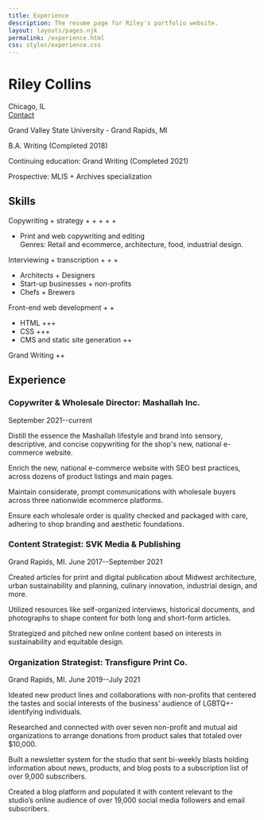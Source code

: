 ```yaml
---
title: Experience   
description: The resume page for Riley's portfolio website. 
layout: layouts/pages.njk
permalink: /experience.html
css: styles/experience.css
---
```


<div class="sidebar">
<h1 class="experience-h1">
Riley Collins
</h1>

Chicago, IL  
[Contact](contact.html)

<p class="education">Grand Valley State University - Grand Rapids, MI

B.A. Writing (Completed 2018)

Continuing education: Grand Writing (Completed 2021)

Prospective: MLIS + Archives specialization </p>

Skills
------

Copywriting + strategy + + + + +

*   Print and web copywriting and editing  
    Genres: Retail and ecommerce, architecture, food, industrial design.

Interviewing + transcription + + +

*   Architects + Designers
*   Start-up businesses + non-profits
*   Chefs + Brewers

Front-end web development + +

*   HTML +++
*   CSS +++
*   CMS and static site generation ++

Grand Writing ++
</div>

<div class="container">

Experience
----------

### Copywriter & Wholesale Director: Mashallah Inc.

September 2021--current

Distill the essence the Mashallah lifestyle and brand into sensory, descriptive, and concise copywriting for the shop's new, national e-commerce website.

Enrich the new, national e-commerce website with SEO best practices, across dozens of product listings and main pages.

Maintain considerate, prompt communications with wholesale buyers across three nationwide ecommerce platforms.

Ensure each wholesale order is quality checked and packaged with care, adhering to shop branding and aesthetic foundations.

### Content Strategist: SVK Media & Publishing

Grand Rapids, MI. June 2017--September 2021

Created articles for print and digital publication about Midwest architecture, urban sustainability and planning, culinary innovation, industrial design, and more.

Utilized resources like self-organized interviews, historical documents, and photographs to shape content for both long and short-form articles.

Strategized and pitched new online content based on interests in sustainability and equitable design.

### Organization Strategist: Transfigure Print Co.

Grand Rapids, MI. June 2019--July 2021

Ideated new product lines and collaborations with non-profits that centered the tastes and social interests of the business’ audience of LGBTQ+-identifying individuals.

Researched and connected with over seven non-profit and mutual aid organizations to arrange donations from product sales that totaled over $10,000.

Built a newsletter system for the studio that sent bi-weekly blasts holding information about news, products, and blog posts to a subscription list of over 9,000 subscribers.

Created a blog platform and populated it with content relevant to the studio’s online audience of over 19,000 social media followers and email subscribers.
</div>